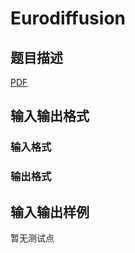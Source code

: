 # Eurodiffusion

## 题目描述

[problemUrl]: https://uva.onlinejudge.org/index.php?option=com_onlinejudge&Itemid=8&category=245&page=show_problem&problem=3462

[PDF](https://uva.onlinejudge.org/external/10/p1021.pdf)

## 输入输出格式

### 输入格式

### 输出格式

## 输入输出样例

暂无测试点

